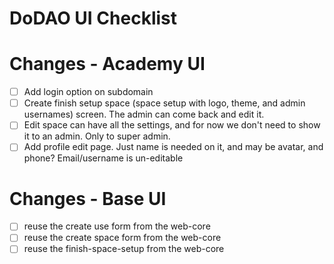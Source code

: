 # DoDAO UI Checklist

# Changes - Academy UI

- [ ] Add login option on subdomain
- [ ] Create finish setup space (space setup with logo, theme, and admin usernames) screen. The admin can come back and edit it.
- [ ] Edit space can have all the settings, and for now we don't need to show it to an admin. Only to super admin.
- [ ] Add profile edit page. Just name is needed on it, and may be avatar, and phone? Email/username is un-editable 

# Changes - Base UI
- [ ] reuse the create use form from the web-core
- [ ] reuse the create space form from the web-core
- [ ] reuse the finish-space-setup from the web-core
